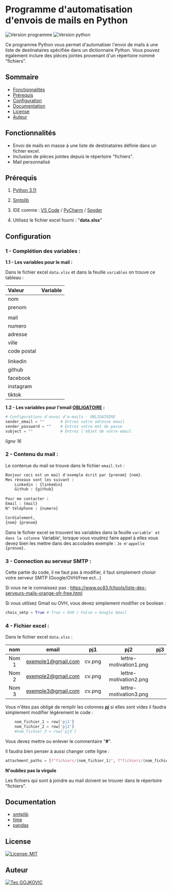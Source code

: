 # Programme d'automatisation d'envois de mails en Python

![Version programme](https://img.shields.io/badge/Version-v1.2-blue.svg)
![Version python](https://img.shields.io/badge/Python-3.11.5-blue.svg)

Ce programme Python vous permet d'automatiser l'envoi de mails à une liste de destinataires spécifiée dans un dictionnaire Python. Vous pouvez également inclure des pièces jointes provenant d'un répertoire nommé "fichiers".

## Sommaire

- [Fonctionnalités](#fonctionnalités)
- [Prérequis](#prérequis)
- [Configuration](#configuration)
- [Documentation](#documentation)
- [License](#license)
- [Auteur](#auteur)

## Fonctionnalités

- Envoi de mails en masse à une liste de destinataires définie dans un fichier excel.
- Inclusion de pièces jointes depuis le répertoire "fichiers".
- Mail personnalisé

## Prérequis

1. [Python 3.11](https://www.python.org/downloads/release/python-3110/)

2. [Smtplib](https://pypi.org/project/secure-smtplib/)

3. IDE comme : [VS Code](https://code.visualstudio.com) / [PyCharm](https://www.jetbrains.com/fr-fr/pycharm/) / [Spyder](https://www.spyder-ide.org)

4. Utilisez le fichier excel fourni : "**data.xlsx**"

## Configuration

### 1 - Complétion des variables :

**1.1 - Les variables pour le mail :**

Dans le fichier excel `data.xlsx` et dans la feuille `variables` on trouve ce tableau :

| Valeur | Variable |
|:----------|:----------|
| nom |  |
| prenom |  |
|  |  |
| mail |  |
| numero |  |
| adresse |  |
| ville |  |
| code postal |  |
|  |  |
| linkedin |  |
| github |  |
| facebook |  |
| instagram |  |
| tiktok |  |

**1.2 - Les variables pour l'email <u>OBLIGATOIRE</u> :**

```py
# Configurations d'envoi d'e-mails - OBLIGATOIRE
sender_email = ""       # Entrez votre adresse email
sender_password = ""    # Entrez votre mot de passe
subject = ""            # Entrez l'objet de votre email
```
*ligne 16*


### 2 - Contenu du mail :

Le contenue du mail se trouve dans le fichier `email.txt` :

```txt
Bonjour ceci est un mail d'exemple écrit par {prenom} {nom}.
Mes réseaux sont les suivant : 
    Linkedin : {linkedin}
    Github : {github}
    
Pour me contacter : 
Email : {mail}
N° téléphone : {numero}

Cordialement,
{nom} {prenom}
```

Dans le fichier excel se trouvent les variables dans la feuille `variable' et dans la colonne `Variable', lorsque vous voudrez faire appel à elles vous devez bien les mettre dans des accolades exemple : `Je m'appelle {prénom}.`

### 3 - Connection au serveur SMTP :
Cette partie du code, il ne faut pas à modifier, il faut simplement choisir votre serveur SMTP (Google/OVH/Free ect...)

Si vous ne le connaissez pas : https://www.pc83.fr/tools/liste-des-serveurs-mails-orange-sfr-free.html

Si vous utilisez Gmail ou OVH, vous devez simplement modifier ce boolean :

```py
choix_smtp = True # True = OVH / False = Google Gmail
```

### 4 - Fichier excel :

Dans le fichier excel `data.xlsx` :

| nom | email | pj1 | pj2 | pj3 |
|:----------:|:----------:|:----------:|:----------:|:----------:|
| Nom 1 | exemple1@gmail.com | cv.png | lettre-motivation1.png | |
| Nom 2 | exemple2@gmail.com | cv.png | lettre-motivation2.png | |
| Nom 3 | exemple3@gmail.com | cv.png | lettre-motivation3.png | |

Vous n'êtes pas obligé de remplir les colonnes ***pj*** si elles sont vides il faudra simplement modifier légèrement le code :
```py
    nom_fichier_1 = row['pj1']
    nom_fichier_2 = row['pj2']
    #nom_fichier_3 = row['pj3']  
```

Vous devez mettre ou enlever le commentaire "**#**".

Il faudra bien penser à aussi changer cette ligne :

```py
attachment_paths = [f"fichiers/{nom_fichier_1}", f"fichiers/{nom_fichier_2}"]
```

**N'oubliez pas la virgule**

Les fichiers qui sont à joindre au mail doivent se trouver dans le répertoire "fichiers".

## Documentation

- [smtplib](https://docs.python.org/3/library/smtplib.html)
- [time](https://docs.python.org/3/library/time.html)
- [pandas](https://pandas.pydata.org/docs/user_guide/index.html)

## License

[![License: MIT](https://img.shields.io/badge/License-MIT-yellow.svg)](https://opensource.org/licenses/MIT)

## Auteur

[![Teo GOJKOVIC](https://img.shields.io/badge/Teo_GOJKOVIC-222e45?style=for-the-badge&logo=github&logoColor=white)](https://github.com/Teo-Gojkovic)